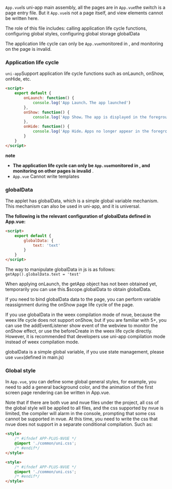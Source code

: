`App.vue`Is uni-app main assembly, all the pages are in `App.vue`the switch is a page entry file. But it `App.vue`is not a page itself, and view elements cannot be written here.

The role of this file includes: calling application life cycle functions, configuring global styles, configuring global storage globalData

The application life cycle can only be `App.vue`monitored in , and monitoring on the page is invalid.

### Application life cycle

`uni-app`Support application life cycle functions such as onLaunch, onShow, onHide, etc. 

```html
<script>  
    export default {  
        onLaunch: function() {  
            console.log('App Launch，The app launched')  
        },  
        onShow: function() {  
            console.log('App Show，The app is displayed in the foreground')  
        },  
        onHide: function() {  
            console.log('App Hide，Apps no longer appear in the foreground')  
        }  
    }  
</script>
```

**note**

- **The application life cycle can only be `App.vue`monitored in , and monitoring on other pages is invalid** .
- `App.vue` Cannot write templates

### globalData

The applet has globalData, which is a simple global variable mechanism. This mechanism can also be used in uni-app, and it is universal.

**The following is the relevant configuration of globalData defined in App.vue:**

```html
<script>  
    export default {  
        globalData: {  
            text: 'text'  
        }
    }  
</script>
```

The way to manipulate globalData in js is as follows: `getApp().globalData.text = 'test'`

When applying onLaunch, the getApp object has not been obtained yet, temporarily you can use this.$scope.globalData to obtain globalData.

If you need to bind globalData data to the page, you can perform variable reassignment during the onShow page life cycle of the page.

If you use globalData in the weex compilation mode of nvue, because the weex life cycle does not support onShow, but if you are familiar with 5+, you can use the addEventListener show event of the webview to monitor the onShow effect, or use the beforeCreate in the weex life cycle directly. However, it is recommended that developers use uni-app compilation mode instead of weex compilation mode.

globalData is a simple global variable, if you use state management, please use `vuex`(defined in main.js)

### Global style

In `App.vue`, you can define some global general styles, for example, you need to add a general background color, and the animation of the first screen page rendering can be written in App.vue.

Note that if there are both vue and nvue files under the project, all css of the global style will be applied to all files, and the css supported by nvue is limited, the compiler will alarm in the console, prompting that some css cannot be supported in nvue. At this time, you need to write the css that nvue does not support in a separate conditional compilation. Such as:

```html
<style>
    /* #ifndef APP-PLUS-NVUE */
    @import './common/uni.css';
    /* #endif*/
</style>
```

```html
<style>
    /* #ifndef APP-PLUS-NVUE */
    @import './common/uni.css';
    /* #endif*/
</style>
```

